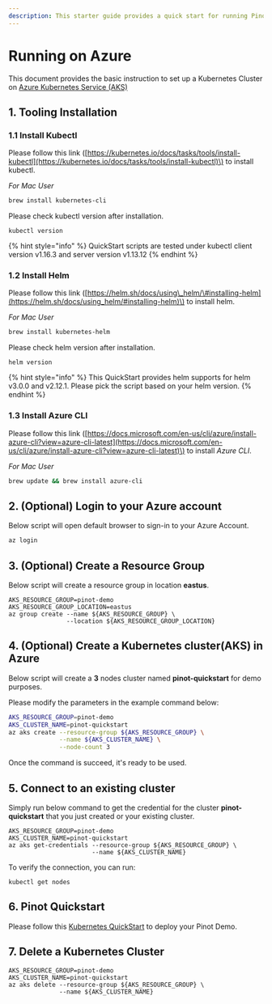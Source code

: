 ```yaml
---
description: This starter guide provides a quick start for running Pinot on Microsoft Azure
---
```


# Running on Azure

This document provides the basic instruction to set up a Kubernetes Cluster on [Azure Kubernetes Service \(AKS\)](https://azure.microsoft.com/en-us/services/kubernetes-service/)

## 1. Tooling Installation

### **1.1 Install Kubectl**

Please follow this link \([https://kubernetes.io/docs/tasks/tools/install-kubectl](https://kubernetes.io/docs/tasks/tools/install-kubectl)\) to install kubectl.

_For Mac User_

```bash
brew install kubernetes-cli
```

Please check kubectl version after installation.

```text
kubectl version
```

{% hint style="info" %}
QuickStart scripts are tested under kubectl client version v1.16.3 and server version v1.13.12
{% endhint %}

### **1.2 Install Helm**

Please follow this link \([https://helm.sh/docs/using\_helm/\#installing-helm](https://helm.sh/docs/using_helm/#installing-helm)\) to install helm.

_For Mac User_

```bash
brew install kubernetes-helm
```

Please check helm version after installation.

```text
helm version
```

{% hint style="info" %}
This QuickStart provides helm supports for helm v3.0.0 and v2.12.1. Please pick the script based on your helm version.
{% endhint %}

### **1.3 Install** Azure CLI

Please follow this link \([https://docs.microsoft.com/en-us/cli/azure/install-azure-cli?view=azure-cli-latest](https://docs.microsoft.com/en-us/cli/azure/install-azure-cli?view=azure-cli-latest)\) to install _Azure CLI_.

_For Mac User_

```bash
brew update && brew install azure-cli
```

## 2. \(Optional\) **Login to your Azure account**

Below script will open default browser to sign-in to your Azure Account.

```bash
az login
```

## 3. \(Optional\) Create a Resource Group

Below script will create a resource group in location **eastus**.

```text
AKS_RESOURCE_GROUP=pinot-demo
AKS_RESOURCE_GROUP_LOCATION=eastus
az group create --name ${AKS_RESOURCE_GROUP} \
                --location ${AKS_RESOURCE_GROUP_LOCATION}
```

## 4. \(Optional\) Create a Kubernetes cluster\(AKS\) in Azure

Below script will create a **3** nodes cluster named **pinot-quickstart** for demo purposes.

Please modify the parameters in the example command below:

```bash
AKS_RESOURCE_GROUP=pinot-demo
AKS_CLUSTER_NAME=pinot-quickstart
az aks create --resource-group ${AKS_RESOURCE_GROUP} \
              --name ${AKS_CLUSTER_NAME} \
              --node-count 3
```

Once the command is succeed, it's ready to be used.

## **5. Connect to an existing cluster**

Simply run below command to get the credential for the cluster **pinot-quickstart** that you just created or your existing cluster.

```text
AKS_RESOURCE_GROUP=pinot-demo
AKS_CLUSTER_NAME=pinot-quickstart
az aks get-credentials --resource-group ${AKS_RESOURCE_GROUP} \
                       --name ${AKS_CLUSTER_NAME}
```

To verify the connection, you can run:

```text
kubectl get nodes
```

## 6. Pinot Quickstart

Please follow this [Kubernetes QuickStart](../kubernetes-quickstart.md) to deploy your Pinot Demo.

## 7. Delete a Kubernetes Cluster

```text
AKS_RESOURCE_GROUP=pinot-demo
AKS_CLUSTER_NAME=pinot-quickstart
az aks delete --resource-group ${AKS_RESOURCE_GROUP} \
              --name ${AKS_CLUSTER_NAME}
```

